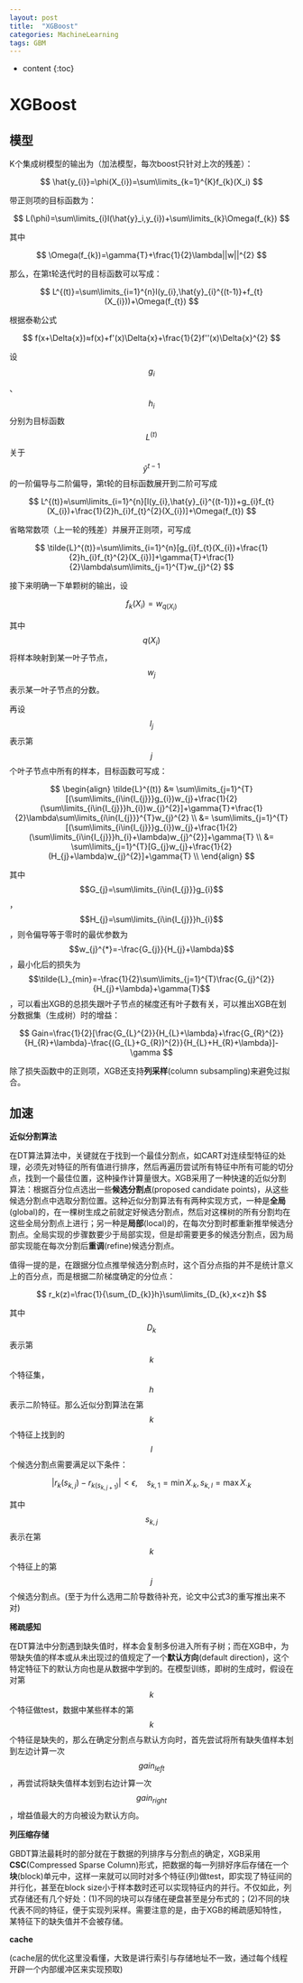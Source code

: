 ```yaml
---
layout: post
title:  "XGBoost"
categories: MachineLearning
tags: GBM
---
```


* content
{:toc}

# XGBoost

## 模型

K个集成树模型的输出为（加法模型，每次boost只针对上次的残差）：

$$
\hat{y_{i}}=\phi(X_{i})=\sum\limits_{k=1}^{K}f_{k}(X_i)
$$

带正则项的目标函数为：

$$
L(\phi)=\sum\limits_{i}l(\hat{y}_i,y_{i})+\sum\limits_{k}\Omega(f_{k})
$$

其中

$$
\Omega(f_{k})=\gamma{T}+\frac{1}{2}\lambda||w||^{2}
$$

那么，在第t轮迭代时的目标函数可以写成：

$$
L^{(t)}=\sum\limits_{i=1}^{n}l(y_{i},\hat{y}_{i}^{(t-1)}+f_{t}(X_{i}))+\Omega(f_{t})
$$

根据泰勒公式

$$
f(x+\Delta{x})≈f(x)+f'(x)\Delta{x}+\frac{1}{2}f''(x)\Delta{x}^{2}
$$

设$$g_{i}$$、$$h_{i}$$分别为目标函数$$L^{(t)}$$关于$$\hat{y}^{t-1}$$的一阶偏导与二阶偏导，第t轮的目标函数展开到二阶可写成

$$
L^{(t)}≈\sum\limits_{i=1}^{n}[l(y_{i},\hat{y}_{i}^{(t-1)})+g_{i}f_{t}(X_{i})+\frac{1}{2}h_{i}f_{t}^{2}(X_{i})]+\Omega(f_{t})
$$

省略常数项（上一轮的残差）并展开正则项，可写成

$$
\tilde{L}^{(t)}=\sum\limits_{i=1}^{n}[g_{i}f_{t}(X_{i})+\frac{1}{2}h_{i}f_{t}^{2}(X_{i})]+\gamma{T}+\frac{1}{2}\lambda\sum\limits_{j=1}^{T}w_{j}^{2}
$$

接下来明确一下单颗树的输出，设

$$
f_{k}(X_{i})=w_{q(X_{i})}
$$

其中$$q(X_{i})$$将样本映射到某一叶子节点，$$w_{j}$$表示某一叶子节点的分数。

再设$$I_{j}$$表示第$$j$$个叶子节点中所有的样本，目标函数可写成：

$$
\begin{align}
\tilde{L}^{(t)} &≈ \sum\limits_{j=1}^{T}[(\sum\limits_{i\in{I_{j}}}g_{i})w_{j}+\frac{1}{2}(\sum\limits_{i\in{I_{j}}}h_{i})w_{j}^{2}]+\gamma{T}+\frac{1}{2}\lambda\sum\limits_{i\in{I_{j}}}^{T}w_{j}^{2} \\
&= \sum\limits_{j=1}^{T}[(\sum\limits_{i\in{I_{j}}}g_{i})w_{j}+\frac{1}{2}(\sum\limits_{i\in{I_{j}}}h_{i}+\lambda)w_{j}^{2}]+\gamma{T} \\
&= \sum\limits_{j=1}^{T}[G_{j}w_{j}+\frac{1}{2}(H_{j}+\lambda)w_{j}^{2}]+\gamma{T} \\
\end{align}
$$

其中$$G_{j}=\sum\limits_{i\in{I_{j}}}g_{i}$$，$$H_{j}=\sum\limits_{i\in{I_{j}}}h_{i}$$，则令偏导等于零时的最优参数为$$w_{j}^{*}=-\frac{G_{j}}{H_{j}+\lambda}$$，最小化后的损失为$$\tilde{L}_{min}=-\frac{1}{2}\sum\limits_{j=1}^{T}\frac{G_{j}^{2}}{H_{j}+\lambda}+\gamma{T}$$，可以看出XGB的总损失跟叶子节点的梯度还有叶子数有关，可以推出XGB在划分数据集（生成树）时的增益：

$$
Gain=\frac{1}{2}[\frac{G_{L}^{2}}{H_{L}+\lambda}+\frac{G_{R}^{2}}{H_{R}+\lambda}-\frac{(G_{L}+G_{R})^{2}}{H_{L}+H_{R}+\lambda}]-\gamma
$$

除了损失函数中的正则项，XGB还支持**列采样**(column subsampling)来避免过拟合。



## 加速

**近似分割算法**

在DT算法算法中，关键就在于找到一个最佳分割点，如CART对连续型特征的处理，必须先对特征的所有值进行排序，然后再遍历尝试所有特征中所有可能的切分点，找到一个最佳位置，这种操作计算量很大。XGB采用了一种快速的近似分割算法：根据百分位点选出一些**候选分割点**(proposed candidate points)，从这些候选分割点中选取分割位置。这种近似分割算法有有两种实现方式，一种是**全局**(global)的，在一棵树生成之前就定好候选分割点，然后对这棵树的所有分割均在这些全局分割点上进行；另一种是**局部**(local)的，在每次分割时都重新推举候选分割点。全局实现的步骤数要少于局部实现，但是却需要更多的候选分割点，因为局部实现能在每次分割后**重调**(refine)候选分割点。

值得一提的是，在跟据分位点推举候选分割点时，这个百分点指的并不是统计意义上的百分点，而是根据二阶梯度确定的分位点：

$$
r_k(z)=\frac{1}{\sum_{D_{k}}h}\sum\limits_{D_{k},x<z}h
$$

其中$$D_{k}$$表示第$$k$$个特征集，$$h$$表示二阶特征。那么近似分割算法在第$$k$$个特征上找到的$$l$$个候选分割点需要满足以下条件：

$$
|r_{k}(s_{k,j})-r_{k(s_{k,j+1})}|<{\epsilon}, \quad s_{k,1}={\min}X_{\cdot k},s_{k,l}={\max}X_{\cdot k}
$$

其中$$s_{k,j}$$表示在第$$k$$个特征上的第$$j$$个候选分割点。(至于为什么选用二阶导数待补充，论文中公式3的重写推出来不对)



**稀疏感知**

在DT算法中分割遇到缺失值时，样本会复制多份进入所有子树；而在XGB中，为带缺失值的样本或从未出现过的值规定了一个**默认方向**(default direction)，这个特定特征下的默认方向也是从数据中学到的。在模型训练，即树的生成时，假设在对第$$k$$个特征做test，数据中某些样本的第$$k$$个特征是缺失的，那么在确定分割点与默认方向时，首先尝试将所有缺失值样本划到左边计算一次$$gain_{left}$$，再尝试将缺失值样本划到右边计算一次$$gain_{right}$$，增益值最大的方向被设为默认方向。



**列压缩存储**

GBDT算法最耗时的部分就在于数据的列排序与分割点的确定，XGB采用**CSC**(Compressed Sparse Column)形式，把数据的每一列排好序后存储在一个**块**(block)单元中，这样一来就可以同时对多个特征(列)做test，即实现了特征间的并行化，甚至在block size小于样本数时还可以实现特征内的并行。不仅如此，列式存储还有几个好处：(1)不同的块可以存储在硬盘甚至是分布式的；(2)不同的块代表不同的特征，便于实现列采样。需要注意的是，由于XGB的稀疏感知特性，某特征下的缺失值并不会被存储。



**cache**

(cache层的优化这里没看懂，大致是讲行索引与存储地址不一致，通过每个线程开辟一个内部缓冲区来实现预取)

